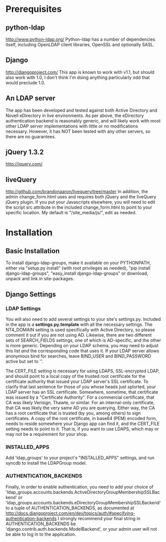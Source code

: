 # Prerequisites #
## python-ldap ##
http://www.python-ldap.org/
Python-ldap has a number of dependencies itself, including OpenLDAP client
libraries, OpenSSL and optionally SASL.

## Django ##
http://djangoproject.com/
This app is known to work with v1.1, but should also work with 1.0, I don't
think I'm doing anything particularly odd that would preclude 1.0.

## An LDAP server ##
The app has been developed and tested against both Active
Directory and Novell eDirectory in live environments.  As per above, the
eDirectory authentication backend is reasonably generic, and will likely work
with most other LDAP server implementations with little or no modifications
necessary.  However, it has NOT been tested with any other servers, so there are
no guarantees.

## jQuery 1.3.2 ##
http://jquery.com/

## liveQuery ##
http://github.com/brandonaaron/livequery/tree/master
In addition, the admin change\_form.html uses and requires both jQuery and the
liveQuery jQuery plugin.  If you put your Javascripts elsewhere, you will need
to edit the script src attribute in the included change\_form.html to point to
your specific location.  My default is "/site\_media/js/", edit as needed.

# Installation #
## Basic Installation ##
To install django-ldap-groups, make it available on your PYTHONPATH, either via
"setup.py install" (with root privileges as needed), "pip install
django-ldap-groups", "easy\_install django-ldap-groups" or download, unpack and
link in site-packages.

## Django Settings ##

### LDAP Settings ###
You will also need to add several settings to your site's settings.py.  Included
in the app is a **settings.py.template** with all the necessary settings. The
NT4\_DOMAIN setting is used specifically with Active Directory, so please comment
it out if you are not using AD.  Likewise, there are two different sets of
SEARCH\_FIELDS settings, one of which is AD-specific, and the other is more
generic.  Depending on your LDAP schema, you may need to adjust this list _and_
the corresponding code that uses it.  If your LDAP server allows anonymous bind for searches, leave BIND\_USER and BIND\_PASSWORD active but set to ''.

The CERT\_FILE setting is necessary for using LDAPS, SSL-encrypted LDAP, and
should point to a local copy of the trusted root certificate for the certificate
authority that issued your LDAP server's SSL certificate.  To clarify that last
sentence for those of you whose heads just splorted, your LDAP server has an SSL
certificate.  Somewhere, sometime, that certificate was issued by a "Certificate
Authority".  For a commercial certificate, that CA was likely Verisign, Thawte,
or similar.  For an internal-only certificate, that CA was likely the very same
AD you are querying. Either way, the CA has a root certificate that is trusted
(by you, among others) to sign certificates.  A copy of the root certificate, in
base64 (PEM) encoded form, needs to reside somewhere your Django app can find
it, and the CERT\_FILE setting needs to point to it.  That is, if you want to use
LDAPS, which may or may not be a requirement for your shop.

### INSTALLED\_APPS ###
Add 'ldap\_groups' to your project's "INSTALLED\_APPS" settings, and run syncdb to
install the LDAPGroup model.

### AUTHENTICATION\_BACKENDS ###
Finally, in order to enable authentication, you need to add your choice of
'ldap\_groups.accounts.backends.ActiveDirectoryGroupMembershipSSLBackend' or
'ldap\_groups.accounts.backends.eDirectoryGroupMembershipSSLBackend' to a tuple
of AUTHENTICATION\_BACKENDS, as documented at
http://docs.djangoproject.com/en/dev/topics/auth/#specifying-authentication-backends
I strongly recommend your final string in AUTHENTICATION\_BACKENDS be
'django.contrib.auth.backends.ModelBackend', or your admin user will not be able
to log in to the application.